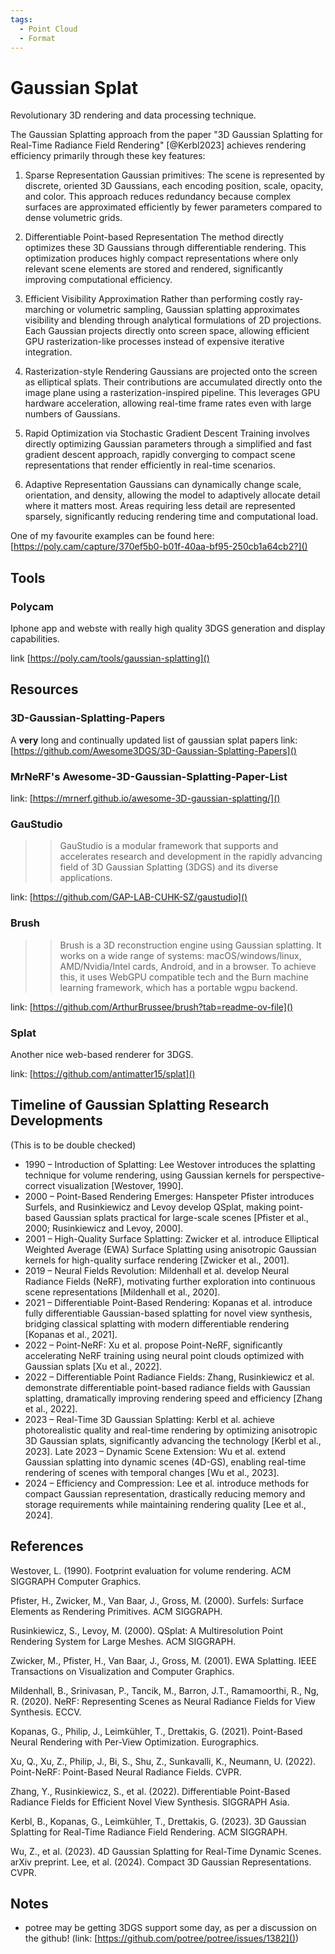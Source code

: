 ```yaml
---
tags:
  - Point Cloud
  - Format
---
```


# Gaussian Splat

Revolutionary 3D rendering and data processing technique.

The Gaussian Splatting approach from the paper "3D Gaussian Splatting for Real-Time Radiance Field Rendering" [@Kerbl2023] achieves rendering efficiency primarily through these key features:

1. Sparse Representation
Gaussian primitives: The scene is represented by discrete, oriented 3D Gaussians, each encoding position, scale, opacity, and color. This approach reduces redundancy because complex surfaces are approximated efficiently by fewer parameters compared to dense volumetric grids.

2. Differentiable Point-based Representation
The method directly optimizes these 3D Gaussians through differentiable rendering. This optimization produces highly compact representations where only relevant scene elements are stored and rendered, significantly improving computational efficiency.

3. Efficient Visibility Approximation
Rather than performing costly ray-marching or volumetric sampling, Gaussian splatting approximates visibility and blending through analytical formulations of 2D projections. Each Gaussian projects directly onto screen space, allowing efficient GPU rasterization-like processes instead of expensive iterative integration.

4. Rasterization-style Rendering
Gaussians are projected onto the screen as elliptical splats. Their contributions are accumulated directly onto the image plane using a rasterization-inspired pipeline. This leverages GPU hardware acceleration, allowing real-time frame rates even with large numbers of Gaussians.

5. Rapid Optimization via Stochastic Gradient Descent
Training involves directly optimizing Gaussian parameters through a simplified and fast gradient descent approach, rapidly converging to compact scene representations that render efficiently in real-time scenarios.

6. Adaptive Representation
Gaussians can dynamically change scale, orientation, and density, allowing the model to adaptively allocate detail where it matters most. Areas requiring less detail are represented sparsely, significantly reducing rendering time and computational load. 

One of my favourite examples can be found here: [https://poly.cam/capture/370ef5b0-b01f-40aa-bf95-250cb1a64cb2?]()

## Tools

### Polycam
Iphone app and webste with really high quality 3DGS generation and display capabilities. 

link [https://poly.cam/tools/gaussian-splatting]()

## Resources

### 3D-Gaussian-Splatting-Papers
A **very** long and continually updated list of gaussian splat papers
link: [https://github.com/Awesome3DGS/3D-Gaussian-Splatting-Papers]()

### MrNeRF's Awesome-3D-Gaussian-Splatting-Paper-List
link: [https://mrnerf.github.io/awesome-3D-gaussian-splatting/]()

### GauStudio

>> GauStudio is a modular framework that supports and accelerates research and development in the rapidly advancing field of 3D Gaussian Splatting (3DGS) and its diverse applications.

link: [https://github.com/GAP-LAB-CUHK-SZ/gaustudio]()

### Brush
>> Brush is a 3D reconstruction engine using Gaussian splatting. It works on a wide range of systems: macOS/windows/linux, AMD/Nvidia/Intel cards, Android, and in a browser. To achieve this, it uses WebGPU compatible tech and the Burn machine learning framework, which has a portable wgpu backend.

link: [https://github.com/ArthurBrussee/brush?tab=readme-ov-file]()

### Splat 
Another nice web-based renderer for 3DGS. 

link: [https://github.com/antimatter15/splat]()

## Timeline of Gaussian Splatting Research Developments
(This is to be double checked)

- 1990 – Introduction of Splatting: Lee Westover introduces the splatting technique for volume rendering, using Gaussian kernels for perspective-correct visualization [Westover, 1990].
- 2000 – Point-Based Rendering Emerges: Hanspeter Pfister introduces Surfels, and Rusinkiewicz and Levoy develop QSplat, making point-based Gaussian splats practical for large-scale scenes [Pfister et al., 2000; Rusinkiewicz and Levoy, 2000].
- 2001 – High-Quality Surface Splatting: Zwicker et al. introduce Elliptical Weighted Average (EWA) Surface Splatting using anisotropic Gaussian kernels for high-quality surface rendering [Zwicker et al., 2001].
- 2019 – Neural Fields Revolution: Mildenhall et al. develop Neural Radiance Fields (NeRF), motivating further exploration into continuous scene representations [Mildenhall et al., 2020].
- 2021 – Differentiable Point-Based Rendering: Kopanas et al. introduce fully differentiable Gaussian-based splatting for novel view synthesis, bridging classical splatting with modern differentiable rendering [Kopanas et al., 2021].
- 2022 – Point-NeRF: Xu et al. propose Point-NeRF, significantly accelerating NeRF training using neural point clouds optimized with Gaussian splats [Xu et al., 2022].
- 2022 – Differentiable Point Radiance Fields: Zhang, Rusinkiewicz et al. demonstrate differentiable point-based radiance fields with Gaussian splatting, dramatically improving rendering speed and efficiency [Zhang et al., 2022].
- 2023 – Real-Time 3D Gaussian Splatting: Kerbl et al. achieve photorealistic quality and real-time rendering by optimizing anisotropic 3D Gaussian splats, significantly advancing the technology [Kerbl et al., 2023].
Late 2023 – Dynamic Scene Extension: Wu et al. extend Gaussian splatting into dynamic scenes (4D-GS), enabling real-time rendering of scenes with temporal changes [Wu et al., 2023].
- 2024 – Efficiency and Compression: Lee et al. introduce methods for compact Gaussian representation, drastically reducing memory and storage requirements while maintaining rendering quality [Lee et al., 2024].

## References
Westover, L. (1990). Footprint evaluation for volume rendering. ACM SIGGRAPH Computer Graphics.

Pfister, H., Zwicker, M., Van Baar, J., Gross, M. (2000). Surfels: Surface Elements as Rendering Primitives. ACM SIGGRAPH.

Rusinkiewicz, S., Levoy, M. (2000). QSplat: A Multiresolution Point Rendering System for Large Meshes. ACM SIGGRAPH.

Zwicker, M., Pfister, H., Van Baar, J., Gross, M. (2001). EWA Splatting. IEEE Transactions on Visualization and Computer Graphics.

Mildenhall, B., Srinivasan, P., Tancik, M., Barron, J.T., Ramamoorthi, R., Ng, R. (2020). NeRF: Representing Scenes as Neural Radiance Fields for View Synthesis. ECCV.

Kopanas, G., Philip, J., Leimkühler, T., Drettakis, G. (2021). Point-Based Neural Rendering with Per-View Optimization. Eurographics.

Xu, Q., Xu, Z., Philip, J., Bi, S., Shu, Z., Sunkavalli, K., Neumann, U. (2022). Point-NeRF: Point-Based Neural Radiance Fields. CVPR.

Zhang, Y., Rusinkiewicz, S., et al. (2022). Differentiable Point-Based Radiance Fields for Efficient Novel View Synthesis. SIGGRAPH Asia.

Kerbl, B., Kopanas, G., Leimkühler, T., Drettakis, G. (2023). 3D Gaussian Splatting for Real-Time Radiance Field Rendering. ACM SIGGRAPH.

Wu, Z., et al. (2023). 4D Gaussian Splatting for Real-Time Dynamic Scenes. arXiv preprint.
Lee, et al. (2024). Compact 3D Gaussian Representations. CVPR.

## Notes

- potree may be getting 3DGS support some day, as per a discussion on the github! (link: [https://github.com/potree/potree/issues/1382]())